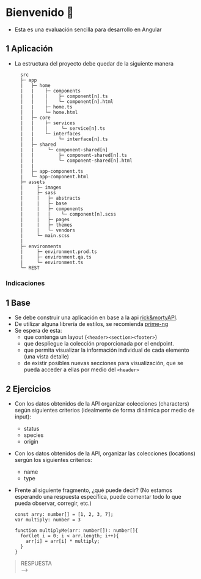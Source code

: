 # Bienvenido 🐝
  - Esta es una evaluación sencilla para desarrollo en Angular

## 1 Aplicación
  - La estructura del proyecto debe quedar de la siguiente manera
  
    ````
      src
      ├─ app
      |   ├─ home
      |   |    ├─ components
      |   |    |    ├─ component[n].ts
      |   |    |    └─ component[n].html
      |   |    ├─ home.ts
      |   |    └─ home.html
      |   ├─ core
      |   |    ├─ services
      |   |    |     └─ service[n].ts
      |   |    └─ interfaces
      |   |         └─ interface[n].ts
      |   ├─ shared
      |   |     └─ component-shared[n]
      |   |         ├─ component-shared[n].ts
      |   |         └─ component-shared[n].html               
      |   |
      |   ├─ app-component.ts
      |   └─ app-component.html
      ├─ assets
      |     ├─ images
      |     ├─ sass
      |     |   ├─ abstracts
      |     |   ├─ base
      |     |   ├─ components
      |     |   |    └─ component[n].scss
      |     |   ├─ pages
      |     |   ├─ themes
      |     |   └─ vendors
      |     └─ main.scss
      |
      ├─ environments
      |     ├─ environment.prod.ts
      |     ├─ environment.qa.ts
      |     └─ environment.ts
      └─ REST 

### Indicaciones
  ## 1 Base
  - Se debe construir una aplicación en base a la api <a href="https://rickandmortyapi.com/">rick&mortyAPI</a>.
  - De utilizar alguna librería de estilos, se recomienda <a href="https://primeng.org/">prime-ng</a>
  - Se espera de esta: 
     - que contenga un layout (`<header><section><footer>`)
     - que despliegue la colección proporcionada por el endpoint.
     - que permita visualizar la información individual de cada elemento (una vista detalle)
     - de existir posibles nuevas secciones para visualización, que se pueda acceder a ellas por medio del `<header>`
     
## 2 Ejercicios
  - Con los datos obtenidos de la API organizar colecciones (characters) según siguientes criterios (idealmente de forma dinámica por medio de input):
    - status
    - species
    - origin
  - Con los datos obtenidos de la API, organizar las colecciones (locations) sergún los siguientes criterios:
    - name
    - type

  - Frente al siguiente fragmento, ¿qué puede decir? 
    (No estamos esperando una respuesta específica, puede comentar todo lo que pueda observar, corregir, etc.)
    ````
    const arry: number[] = [1, 2, 3, 7];
    var multiply: number = 3

    function multiplyMe(arr: number[]): number[]{
      for(let i = 0; i < arr.length; i++){
        arr[i] = arr[i] * multiply;
      }
    }
  >RESPUESTA  
  --> 
  